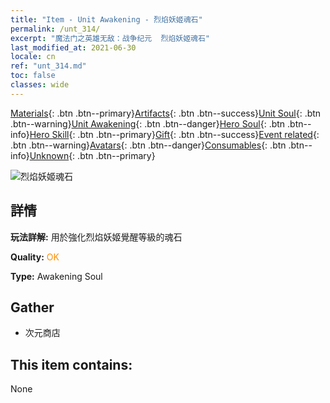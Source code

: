 ```yaml
---
title: "Item - Unit Awakening - 烈焰妖姬魂石"
permalink: /unt_314/
excerpt: "魔法门之英雄无敌：战争纪元  烈焰妖姬魂石"
last_modified_at: 2021-06-30
locale: cn
ref: "unt_314.md"
toc: false
classes: wide
---
```

 [Materials](/ItemsCN/){: .btn .btn--primary}[Artifacts](/ItemsCN/Artifacts/){: .btn .btn--success}[Unit Soul](/ItemsCN/UnitSoul/){: .btn .btn--warning}[Unit Awakening](/ItemsCN/UnitAwakening/){: .btn .btn--danger}[Hero Soul](/ItemsCN/HeroSoul/){: .btn .btn--info}[Hero Skill](/ItemsCN/HeroSkill/){: .btn .btn--primary}[Gift](/ItemsCN/Gift/){: .btn .btn--success}[Event related](/ItemsCN/Events/){: .btn .btn--warning}[Avatars](/ItemsCN/Avatars/){: .btn .btn--danger}[Consumables](/ItemsCN/Consumables/){: .btn .btn--info}[Unknown](/ItemsCN/Unknown/){: .btn .btn--primary}

 ![烈焰妖姬魂石](/images/u/tia_touhuoguai.jpg)

## 詳情
 **玩法詳解:** 用於強化烈焰妖姬覺醒等級的魂石

 **Quality:** <span style="color: #FF8C00">OK</span>

 **Type:** Awakening Soul

## Gather

*    次元商店 

## This item contains:

  None


